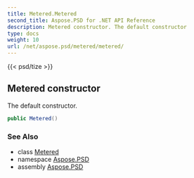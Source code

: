 ```yaml
---
title: Metered.Metered
second_title: Aspose.PSD for .NET API Reference
description: Metered constructor. The default constructor
type: docs
weight: 10
url: /net/aspose.psd/metered/metered/
---
```

{{< psd/tize >}}
## Metered constructor

The default constructor.

```csharp
public Metered()
```

### See Also

* class [Metered](../)
* namespace [Aspose.PSD](../../metered/)
* assembly [Aspose.PSD](../../../)


